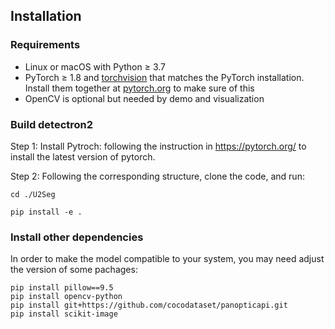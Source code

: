 ## Installation

### Requirements
- Linux or macOS with Python ≥ 3.7
- PyTorch ≥ 1.8 and [torchvision](https://github.com/pytorch/vision/) that matches the PyTorch installation.
  Install them together at [pytorch.org](https://pytorch.org) to make sure of this
- OpenCV is optional but needed by demo and visualization


### Build detectron2 
Step 1: Install Pytroch: following the instruction in https://pytorch.org/ to install the latest version of pytorch.

Step 2: Following the corresponding structure, clone the code, and run:
```
cd ./U2Seg

pip install -e .
```

### Install other dependencies
In order to make the model compatible to your system, you may need adjust the version of some pachages:

```
pip install pillow==9.5
pip install opencv-python
pip install git+https://github.com/cocodataset/panopticapi.git
pip install scikit-image
```
